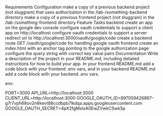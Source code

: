 Requirements
Configuration
make a copy of a previous backend project (not sluggram) that uses authorization in the /lab-<yourname>/something-backend directory
make a copy of a previous frontend project (not sluggram) in the /lab-<yourname>/something-frontend directory
Feature Tasks
backend
create an app on the google dev console
configure oauth credentials to support a client app on http://localhost
configure oauth credentials to support a server redirect uri to http://localhost:3000/oauth/google/code
create a backend route GET /oauth/google/code for handling google oauth
frontend
create an index.html with an anchor tag pointing to the google authorization page
configure the query string with correct key value pairs
Documentation
Write a description of the project in your README.md, including detailed instructions for how to build your app. In your frontend README.md add a code block with your frontend .env vars, and in your backend README.md add a code block with your backend .env vars.

env:

PORT=3000
API_URL=http://localhost:3000
CLIENT_URL=http://localhost:3000
GOOGLE_OAUTH_ID=897059426867-g7r7vph68ov2n6kevt88ccdbpb7lkdqa.apps.googleusercontent.com
GOOGLE_OAUTH_SECRET=4pX2fgMsIxA0EwZVwkCSwk5p

